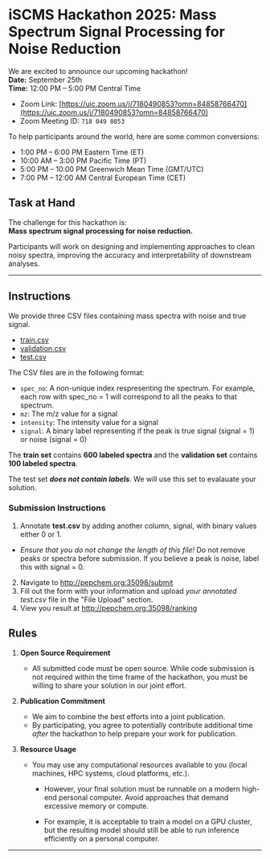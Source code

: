 # iSCMS Hackathon 2025: Mass Spectrum Signal Processing for Noise Reduction

We are excited to announce our upcoming hackathon!  
**Date:** September 25th  
**Time:** 12:00 PM – 5:00 PM Central Time  

- Zoom Link: [https://uic.zoom.us/j/7180490853?omn=84858766470](https://uic.zoom.us/j/7180490853?omn=84858766470)
- Zoom Meeting ID: `718 049 0853`

To help participants around the world, here are some common conversions:
- 1:00 PM – 6:00 PM Eastern Time (ET)  
- 10:00 AM – 3:00 PM Pacific Time (PT)  
- 5:00 PM – 10:00 PM Greenwich Mean Time (GMT/UTC)  
- 7:00 PM – 12:00 AM Central European Time (CET)  

## Task at Hand
The challenge for this hackathon is:  
**Mass spectrum signal processing for noise reduction.**  

Participants will work on designing and implementing approaches to clean noisy spectra, improving the accuracy and interpretability of downstream analyses.

---

## Instructions

We provide three CSV files containing mass spectra with noise and true signal. 
- [train.csv](https://raw.githubusercontent.com/chrisagrams/iSCMS-Hackathon-2025/refs/heads/main/data/train.csv)
- [validation.csv](https://raw.githubusercontent.com/chrisagrams/iSCMS-Hackathon-2025/refs/heads/main/data/validation.csv)
- [test.csv](https://raw.githubusercontent.com/chrisagrams/iSCMS-Hackathon-2025/refs/heads/main/data/test.csv)

The CSV files are in the following format:
- `spec_no`: A non-unique index respresenting the spectrum. For example, each row with spec_no = 1 will correspond to all the peaks to that spectrum.
- `mz`: The m/z value for a signal
- `intensity`: The intensity value for a signal
- `signal`: A binary label representing if the peak is true signal (signal = 1) or noise (signal = 0)

The **train set** contains **600 labeled spectra** and the **validation set** contains **100 labeled spectra**.

The test set ***does not contain labels***. We will use this set to evalauate your solution.

### Submission Instructions
1. Annotate **test.csv** by adding another column, signal, with binary values either 0 or 1. 
- *Ensure that you do not change the length of this file!* Do not remove peaks or spectra before submission. If you believe a peak is noise, label this with signal = 0.
2. Navigate to http://pepchem.org:35098/submit
3. Fill out the form with your information and upload *your annotated test.csv* file in the "File Upload" section.
4. View you result at http://pepchem.org:35098/ranking

## Rules
1. **Open Source Requirement**  
   - All submitted code must be open source. While code submission is not required within the time frame of the hackathon, you must be willing to share your solution in our joint effort.

2. **Publication Commitment**  
   - We aim to combine the best efforts into a joint publication.  
   - By participating, you agree to potentially contribute additional time *after* the hackathon to help prepare your work for publication.  

3. **Resource Usage**  
   - You may use any computational resources available to you (local machines, HPC systems, cloud platforms, etc.).

      - However, your final solution must be runnable on a modern high-end personal computer. Avoid approaches that demand excessive memory or compute.

      - For example, it is acceptable to train a model on a GPU cluster, but the resulting model should still be able to run inference efficiently on a personal computer.

---
